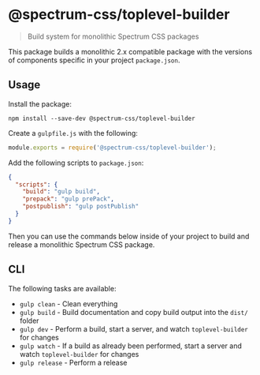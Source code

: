 # @spectrum-css/toplevel-builder
> Build system for monolithic Spectrum CSS packages

This package builds a monolithic 2.x compatible package with the versions of components specific in your project `package.json`.

## Usage

Install the package:

```
npm install --save-dev @spectrum-css/toplevel-builder
```

Create a `gulpfile.js` with the following:

```js
module.exports = require('@spectrum-css/toplevel-builder');
```

Add the following scripts to `package.json`:

```json
{
  "scripts": {
    "build": "gulp build",
    "prepack": "gulp prePack",
    "postpublish": "gulp postPublish"
  }
}
```

Then you can use the commands below inside of your project to build and release a monolithic Spectrum CSS package.

## CLI

The following tasks are available:

* `gulp clean` - Clean everything
* `gulp build` - Build documentation and copy build output into the `dist/` folder
* `gulp dev` - Perform a build, start a server, and watch `toplevel-builder` for changes
* `gulp watch` - If a build as already been performed, start a server and watch `toplevel-builder` for changes
* `gulp release` - Perform a release

